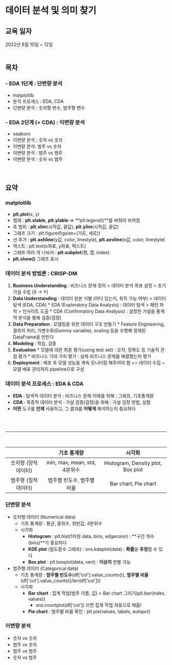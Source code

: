 # 데이터 분석 및 의미 찾기 


## 교육 일자
2022년 8월 10일 ~ 12일<br/><br/>


## 목차  

### - EDA 1단계 : 단변량 분석 
  * matplotlib  
  * 분석 프로세스 : EDA, CDA   
  * 단변량 분석 : 숫자형 변수, 범주형 변수
  
### - EDA 2단계 (+ CDA) : 이변량 분석 
  * seaborn  
  * 이변량 분석 : 숫자 vs 숫자  
  * 이변량 분석: 범주 vs 숫자
  * 이변량 분석 : 범주 vs 범주
  * 이변량 분석 : 숫자 vs 범주  <br/><br/><br/>
  

## 요약  

### matplotlib 
  * **plt.plot**(x, y)
  * 범례 : **plt.xlable**, **plt.ylable** => **plt.legend()**를 써줘야 보여짐
  * 축 범위 : **plt.xlim**(시작값, 끝값), **plt.ylim**(시작값, 끝값)
  * 그래프 크기 : plt.figure(figsize=(가로, 세로))
  * 선 추가 : **plt.axhline**(y값, color, linestyle), **plt.axvline**(x값, color, linestyle)
  * 텍스트 : plt.text(x좌표, y좌표, 텍스트)
  * 그래프 여러 개 나눠서 : **plt.subplot**(행, 열, index)
  * **plt.show()** 그래프 표시 
  
### 데이터 분석 방법론 : CRISP-DM
  1. **Business Understanding** : 비즈니스 문제 정의 > 데이터 분석 목표 설정 > 초기 가설 수립 (X -> Y)
  2. **Data Understanding** : 데이터 원본 식별 (어디 있는지, 취득 가능 여부) > 데이터 탐색 (EDA, CDA)
    * EDA (Exploratory Data Analysis) : 데이터 탐색 > 패턴 파악 > 인사이트 도출
    * CDA (Confirmatory Data Analysis) : 설정한 가설을 통계적 분석을 통해 검증(검정)
  3. **Data Preparation** : 모델링을 위한 데이터 구조 만들기 
    * Feature Engineering, 결측치 처리, 가변수화(Dummy variable), scaling 등을 수행해 정제된 DataFrame을 만든다
  4. **Modeling** : 학습, 검증
  5. **Evaluation** 
    * 모델에 대한 최종 평가(using test set) : 오차, 정확도 등 기술적 관점 평가
    * 비즈니스 기대 가치 평가 : 실제 비즈니스 문제를 해결했는지 평가 
  6. **Deployment** : 배포 후 모델 성능을 계속 모니터링 해주어야 함 => 데이터 수집 ~ 모델 배포 관리까지 pipeline으로 구성
  
### 데이터 분석 프로세스 : EDA & CDA
  * **EDA** : 탐색적 데이터 분석 : 비즈니스 문제 이해를 위해 : 그래프, 기초통계량
  * **CDA** : 확증적 데이터 분석 : 가설 검증(검정)을 위해 : 가설 검정 방법, 실험
  * **어떤** 도구를 **언제** 사용하고, 그 결과를 **어떻게** 해석하는지 중요하다

<br/><br/>
__ __ __ __ __ __ __
<br/>
  
|                       |          기초 통계량         |               시각화              |
|:---------------------:|:----------------------------:|:---------------------------------:|
|  숫자형 (양적 데이터) |  min, max, mean, std, 4분위수 | Histogram, Density plot, Box plot |
|  범주형 (질적 데이터) |   범주별 빈도수, 범주별 비율  |        Bar chart, Pie chart       |
  
### 단변량 분석 
  * 숫자형 데이터 (Numerical data)
    * 기초 통계량 : 평균, 중위수, 최빈값, 4분위수
    * 시각화 
      - **Histogram** : plt.hist(1차원 data, bins, edgecolor) : **구간 개수(bins)**가 중요하다 
      - **KDE plot** (밀도함수 그래프) : sns.kdeplot(data) : **확률**을 **추정**할 수 있다
      - **Box plot** : plt.boxplot(data, vert) : **이상치** 판별 가능 
  * 범주형 데이터 (Categorical data)
    * 기초 통계량 : **범주별 빈도수**(df['col'].value_counts()), 
    **범주별 비율**(df['col'].value_counts()/len(df['col']))
    * 시각화
      * **Bar chart** : 집계 작업(범주 이름, 값) > Bar chart 그리기(plt.bar(index, values))
        * sns.countplot(df['col']) 쓰면 집계 작업 자동으로 해줌!
      * **Pie chart** : 범주별 비율 확인 : plt.pie(values, labels, autopct)
  
### 이변량 분석 
  * 숫자 vs 숫자
  * 범주 vs 숫자
  * 범주 vs 범주
  * 숫자 vs 범주
